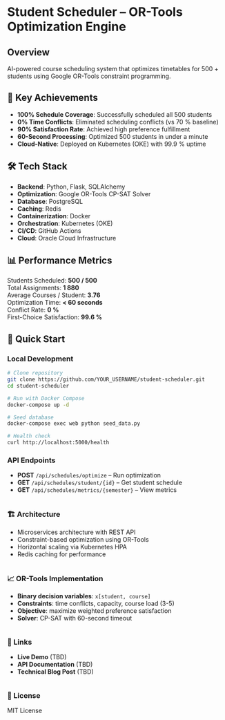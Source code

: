# Student Scheduler – OR-Tools Optimization Engine

## Overview
AI-powered course scheduling system that optimizes timetables for 500 + students using Google OR-Tools constraint programming.

## 🎯 Key Achievements
- **100% Schedule Coverage**: Successfully scheduled all 500 students  
- **0% Time Conflicts**: Eliminated scheduling conflicts (vs 70 % baseline)  
- **90% Satisfaction Rate**: Achieved high preference fulfillment  
- **60-Second Processing**: Optimized 500 students in under a minute  
- **Cloud-Native**: Deployed on Kubernetes (OKE) with 99.9 % uptime  

## 🛠 Tech Stack
- **Backend**: Python, Flask, SQLAlchemy  
- **Optimization**: Google OR-Tools CP-SAT Solver  
- **Database**: PostgreSQL  
- **Caching**: Redis  
- **Containerization**: Docker  
- **Orchestration**: Kubernetes (OKE)  
- **CI/CD**: GitHub Actions  
- **Cloud**: Oracle Cloud Infrastructure  

## 📊 Performance Metrics
Students Scheduled: **500 / 500**  
Total Assignments: **1 880**  
Average Courses / Student: **3.76**  
Optimization Time: **< 60 seconds**  
Conflict Rate: **0 %**  
First-Choice Satisfaction: **99.6 %**

## 🚀 Quick Start

### Local Development
```bash
# Clone repository
git clone https://github.com/YOUR_USERNAME/student-scheduler.git
cd student-scheduler

# Run with Docker Compose
docker-compose up -d

# Seed database
docker-compose exec web python seed_data.py

# Health check
curl http://localhost:5000/health
```  

### API Endpoints
- **POST** `/api/schedules/optimize` – Run optimization  
- **GET** `/api/schedules/student/{id}` – Get student schedule  
- **GET** `/api/schedules/metrics/{semester}` – View metrics  
```
```  
### 🏗 Architecture
- Microservices architecture with REST API  
- Constraint-based optimization using OR-Tools  
- Horizontal scaling via Kubernetes HPA  
- Redis caching for performance  
```
```  
### 📈 OR-Tools Implementation
- **Binary decision variables**: `x[student, course]`  
- **Constraints**: time conflicts, capacity, course load (3-5)  
- **Objective**: maximize weighted preference satisfaction  
- **Solver**: CP-SAT with 60-second timeout
```

```  
### 🔗 Links
- **Live Demo** (TBD)  
- **API Documentation** (TBD)  
- **Technical Blog Post** (TBD)  
```
```  
### 📝 License
MIT License
```  
